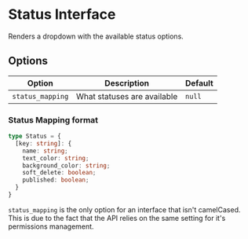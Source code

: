 # Status Interface

Renders a dropdown with the available status options.

## Options

| Option           | Description                 | Default |
|------------------|-----------------------------|---------|
| `status_mapping` | What statuses are available | `null`  |

### Status Mapping format

```ts
type Status = {
  [key: string]: {
    name: string;
    text_color: string;
    background_color: string;
    soft_delete: boolean;
    published: boolean;
  }
}
```

`status_mapping` is the only option for an interface that isn't camelCased. This is due to the fact
that the API relies on the same setting for it's permissions management.
